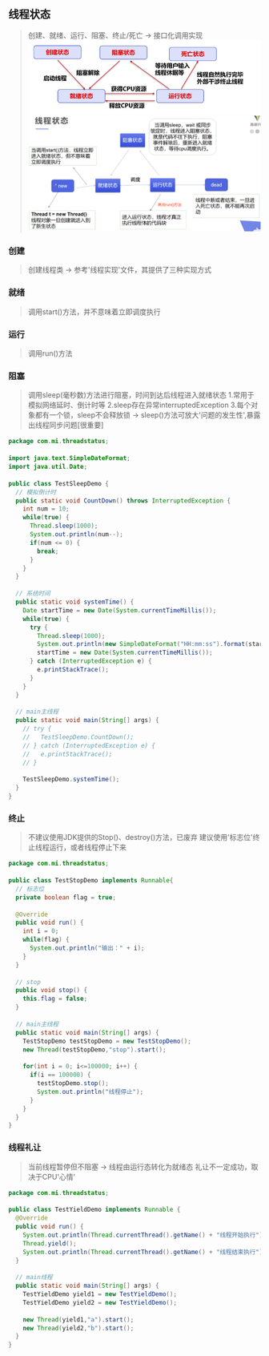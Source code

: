 ## 线程状态
> 创建、就绪、运行、阻塞、终止/死亡 -> 接口化调用实现
![](assets/线程状态图.png)
![](assets/接口化调用.png)

### 创建
> 创建线程类 -> 参考'线程实现'文件，其提供了三种实现方式

### 就绪
> 调用start()方法，并不意味着立即调度执行

### 运行
> 调用run()方法

### 阻塞
> 调用sleep(毫秒数)方法进行阻塞，时间到达后线程进入就绪状态
> 1.常用于模拟网络延时、倒计时等
> 2.sleep存在异常interruptedException
> 3.每个对象都有一个锁，sleep不会释放锁
> -> sleep()方法可放大'问题的发生性',暴露出线程同步问题[很重要]
```java
package com.mi.threadstatus;

import java.text.SimpleDateFormat;
import java.util.Date;

public class TestSleepDemo {
  // 模拟倒计时
  public static void CountDown() throws InterruptedException {
    int num = 10;
    while(true) {
      Thread.sleep(1000);
      System.out.println(num--);
      if(num <= 0) {
        break;
      }
    }
  }

  // 系统时间
  public static void systemTime() {
    Date startTime = new Date(System.currentTimeMillis());
    while(true) {
      try {
        Thread.sleep(1000);
        System.out.println(new SimpleDateFormat("HH:mm:ss").format(startTime));
        startTime = new Date(System.currentTimeMillis());
      } catch (InterruptedException e) {
        e.printStackTrace();
      }
    }
  }

  // main主线程
  public static void main(String[] args) {
    // try {
    //   TestSleepDemo.CountDown();
    // } catch (InterruptedException e) {
    //   e.printStackTrace();
    // }

    TestSleepDemo.systemTime();
  }
}
```

### 终止
> 不建议使用JDK提供的Stop()、destroy()方法，已废弃
> 建议使用'标志位'终止线程运行，或者线程停止下来
```java
package com.mi.threadstatus;

public class TestStopDemo implements Runnable{
  // 标志位
  private boolean flag = true;

  @Override
  public void run() {
    int i = 0;
    while(flag) {
      System.out.println("输出：" + i);
    }
  }

  // stop
  public void stop() {
    this.flag = false;
  }

  // main主线程
  public static void main(String[] args) {
    TestStopDemo testStopDemo = new TestStopDemo();
    new Thread(testStopDemo,"stop").start();

    for(int i = 0; i<=100000; i++) {
      if(i == 100000) {
        testStopDemo.stop();
        System.out.println("线程停止");
      }
    }
  }
}
```


### 线程礼让
> 当前线程暂停但不阻塞 -> 线程由运行态转化为就绪态
> 礼让不一定成功，取决于CPU'心情'
```java
package com.mi.threadstatus;

public class TestYieldDemo implements Runnable {
  @Override
  public void run() {
    System.out.println(Thread.currentThread().getName() + "线程开始执行");
    Thread.yield();
    System.out.println(Thread.currentThread().getName() + "线程结束执行");
  }

  // main线程
  public static void main(String[] args) {
    TestYieldDemo yield1 = new TestYieldDemo();
    TestYieldDemo yield2 = new TestYieldDemo();

    new Thread(yield1,"a").start();
    new Thread(yield2,"b").start();
  }
}
```